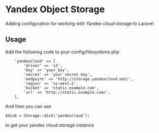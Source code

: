# Yandex Object Storage
Adding configuration for working with Yandex cloud storage to Laravel

## Usage

Add the following code to your config/filesystems.php

	    'yandexcloud' => [
		    'driver' => 's3',
		    'key' => 'your_key',
		    'secret' => 'your_secret_key',
		    'endpoint' => 'http://storage.yandexcloud.net/',
		    'region' => 'us-west-2',
		    'bucket' => 'static.example.com',
		    'url' => 'http://static.example.com/',
	    ],

And then you can use

    $disk = Storage::disk('yandexcloud');

to get your yandex cloud storage instance
